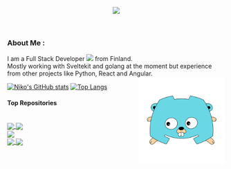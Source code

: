 <p align="center"><img src="https://media4.giphy.com/media/v1.Y2lkPTc5MGI3NjExemRkcGsxNjY1cnM4N3RtZjJ4MTVzYzN1eDd4eGdsbG8wazB1ZG85ZSZlcD12MV9pbnRlcm5hbF9naWZfYnlfaWQmY3Q9Zw/SScTyz7dQ0Gf7c9dZ9/giphy.gif" width="100"/></p>
<p align="center"><img src="https://komarev.com/ghpvc/?username=NikoJunttila&style=flat-square&color=blue" alt=""></p>

### About Me :

I am a Full Stack Developer <img src="https://media.giphy.com/media/WUlplcMpOCEmTGBtBW/giphy.gif" width="30"> from Finland.<br>
Mostly working with Sveltekit and golang at the moment but experience from other projects like Python, React and Angular. <img align="right" alt="DiscordGo logo" src="/imgs/discordgo.svg" width="200">



[![Niko's GitHub stats](https://github-readme-stats.vercel.app/api?username=NikoJunttila&bg_color=230deg,#690404,#6f0674)](https://github.com/anuraghazra/github-readme-stats)
[![Top Langs](https://github-readme-stats.vercel.app/api/top-langs/?username=NikoJunttila&layout=donut&bg_color=130deg,#690404,#6f0674)](https://github.com/anuraghazra/github-readme-stats)

#### Top Repositories
<br>
<a href="https://github.com/NikoJunttila/CVwebsite">
  <img align="center" src="https://github-readme-stats.vercel.app/api/pin/?username=NikoJunttila&repo=CVwebsite&theme=buefy" />
</a>
<a href="https://github.com/NikoJunttila/TPX-discordbot">
  <img align="center" src="https://github-readme-stats.vercel.app/api/pin/?username=NikoJunttila&repo=TPX-discordbot&theme=buefy" />
</a>
<br>
<a href="https://github.com/NikoJunttila/userAnalytics">
  <img align="center" src="https://github-readme-stats.vercel.app/api/pin/?username=NikoJunttila&repo=userAnalytics&theme=buefy" />
</a>
<br>
<a href="https://github.com/NikoJunttila/hkl-svelte">
  <img align="center" src="https://github-readme-stats.vercel.app/api/pin/?username=NikoJunttila&repo=hkl-svelte&theme=buefy" />
</a>
<a href="https://github.com/NikoJunttila/headerCheck">
  <img align="center" src="https://github-readme-stats.vercel.app/api/pin/?username=NikoJunttila&repo=headerCheck&theme=buefy" />
</a>
